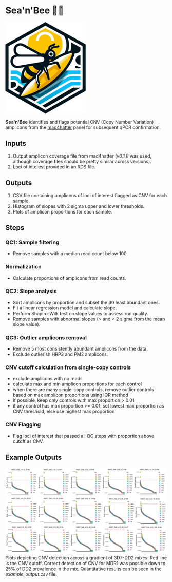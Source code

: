 # Sea'n'Bee 🌊🐝

![logo](https://github.com/manuelgug/CNV_detection/blob/main/seanbee_Logo_.png)

__Sea'n'Bee__ identifies and flags potential CNV (Copy Number Variation) amplicons from the [mad4hatter](https://github.com/EPPIcenter/mad4hatter) panel for subsequent qPCR confirmation.

## Inputs
1. Output amplicon coverage file from mad4hatter (*v0.1.8* was used, although coverage files should be pretty similar across versions).
2. Loci of interest provided in an RDS file.

## Outputs
1. CSV file containing amplicons of loci of interest flagged as CNV for each sample.
2. Histogram of slopes with 2 sigma upper and lower thresholds.
3. Plots of amplicon proportions for each sample.

## Steps

### QC1: Sample filtering
- Remove samples with a median read count below 100.

### Normalization
- Calculate proportions of amplicons from read counts.

### QC2: Slope analysis
- Sort amplicons by proportion and subset the 30 least abundant ones.
- Fit a linear regression model and calculate slope.
- Perform Shapiro-Wilk test on slope values to assess run quality.
- Remove samples with abnormal slopes (> and < 2 sigma from the mean slope value).

### QC3: Outlier amplicons removal
- Remove 5 most consistently abundant amplicons from the data.
- Exclude outlierish HRP3 and PM2 amplicons.

### CNV cutoff calculation from single-copy controls
- exclude amplicons with no reads
- calculate max and min amplicon proportions for each control
- when there are many single-copy controls, remove outlier controls based on max amplicon proportions using IQR method
- if possible, keep only controls with max proportion > 0.01
- if any control has max proportion >= 0.01, set lowest max proportion as CNV threshold, else use highest max proportion

### CNV Flagging
- Flag loci of interest that passed all QC steps with proportion above cutoff as CNV.

## Example Outputs

![logo](https://github.com/manuelgug/CNV_detection/blob/main/dd2_gradient_.png)
Plots depicting CNV detection across a gradient of 3D7-DD2 mixes. Red line is the CNV cutoff. Correct detection of CNV for MDR1 was possible down to 25% of DD2 prevalence in the mix. Quantitative results can be seen in the *example_output.csv* file.
